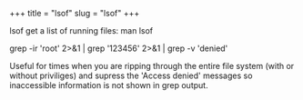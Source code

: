 +++
title = "lsof"
slug = "lsof"
+++

lsof get a list of running files: man lsof

grep -ir 'root' 2>&1 | grep '123456' 2>&1 | grep -v 'denied'

Useful for times when you are ripping through the entire file system (with or without priviliges) and supress the 'Access denied' messages so inaccessible information is not shown in grep output.
